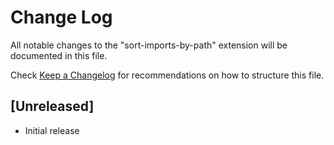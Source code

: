 # Change Log

All notable changes to the "sort-imports-by-path" extension will be documented in this file.

Check [Keep a Changelog](http://keepachangelog.com/) for recommendations on how to structure this file.

## [Unreleased]

- Initial release